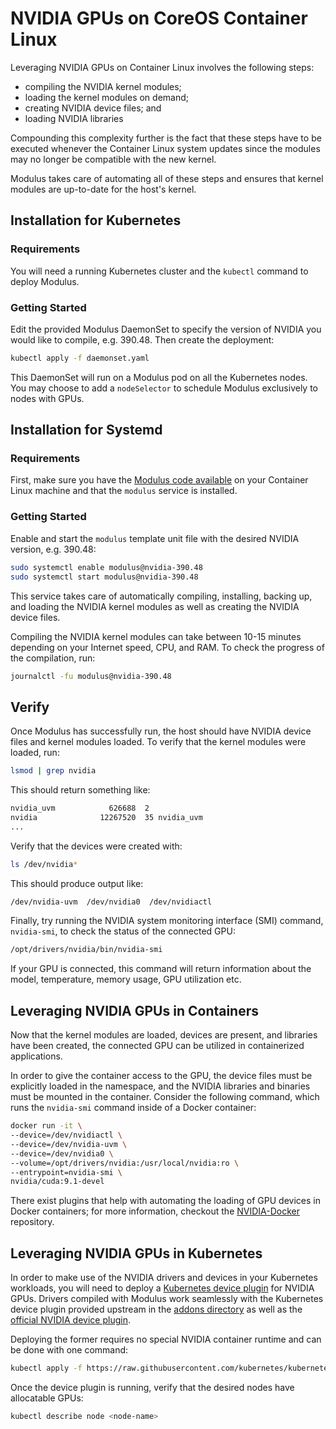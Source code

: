 # NVIDIA GPUs on CoreOS Container Linux
Leveraging NVIDIA GPUs on Container Linux involves the following steps:
* compiling the NVIDIA kernel modules;
* loading the kernel modules on demand;
* creating NVIDIA device files; and
* loading NVIDIA libraries

Compounding this complexity further is the fact that these steps have to be executed whenever the Container Linux system updates since the modules may no longer be compatible with the new kernel.

Modulus takes care of automating all of these steps and ensures that kernel modules are up-to-date for the host's kernel.

## Installation for Kubernetes

### Requirements
You will need a running Kubernetes cluster and the `kubectl` command to deploy Modulus.

### Getting Started
Edit the provided Modulus DaemonSet to specify the version of NVIDIA you would like to compile, e.g. 390.48.
Then create the deployment:
```sh
kubectl apply -f daemonset.yaml
```

This DaemonSet will run on a Modulus pod on all the Kubernetes nodes.
You may choose to add a `nodeSelector` to schedule Modulus exclusively to nodes with GPUs.

## Installation for Systemd

### Requirements
First, make sure you have the [Modulus code available](https://github.com/squat/modulus#installation) on your Container Linux machine and that the `modulus` service is installed.

### Getting Started
Enable and start the `modulus` template unit file with the desired NVIDIA version, e.g. 390.48:
```sh
sudo systemctl enable modulus@nvidia-390.48
sudo systemctl start modulus@nvidia-390.48
```

This service takes care of automatically compiling, installing, backing up, and loading the NVIDIA kernel modules as well as creating the NVIDIA device files.

Compiling the NVIDIA kernel modules can take between 10-15 minutes depending on your Internet speed, CPU, and RAM. To check the progress of the compilation, run:
```sh
journalctl -fu modulus@nvidia-390.48
```

## Verify
Once Modulus has successfully run, the host should have NVIDIA device files and kernel modules loaded. To verify that the kernel modules were loaded, run:
```sh
lsmod | grep nvidia
```

This should return something like:
```sh
nvidia_uvm            626688  2
nvidia              12267520  35 nvidia_uvm
...
```

Verify that the devices were created with:
```sh
ls /dev/nvidia*
```

This should produce output like:
```sh
/dev/nvidia-uvm  /dev/nvidia0  /dev/nvidiactl
```

Finally, try running the NVIDIA system monitoring interface (SMI) command, `nvidia-smi`, to check the status of the connected GPU:
```sh
/opt/drivers/nvidia/bin/nvidia-smi
```

If your GPU is connected, this command will return information about the model, temperature, memory usage, GPU utilization etc.

## Leveraging NVIDIA GPUs in Containers
Now that the kernel modules are loaded, devices are present, and libraries have been created, the connected GPU can be utilized in containerized applications.

In order to give the container access to the GPU, the device files must be explicitly loaded in the namespace, and the NVIDIA libraries and binaries must be mounted in the container. Consider the following command, which runs the `nvidia-smi` command inside of a Docker container:
```sh
docker run -it \
--device=/dev/nvidiactl \
--device=/dev/nvidia-uvm \
--device=/dev/nvidia0 \
--volume=/opt/drivers/nvidia:/usr/local/nvidia:ro \
--entrypoint=nvidia-smi \
nvidia/cuda:9.1-devel
```

There exist plugins that help with automating the loading of GPU devices in Docker containers; for more information, checkout the [NVIDIA-Docker](https://github.com/NVIDIA/nvidia-docker) repository.

## Leveraging NVIDIA GPUs in Kubernetes
In order to make use of the NVIDIA drivers and devices in your Kubernetes workloads, you will need to deploy a [Kubernetes device plugin](https://kubernetes.io/docs/concepts/cluster-administration/device-plugins/) for NVIDIA GPUs.
Drivers compiled with Modulus work seamlessly with the Kubernetes device plugin provided upstream in the [addons directory](https://github.com/kubernetes/kubernetes/blob/master/cluster/addons/device-plugins/nvidia-gpu/daemonset.yaml) as well as the [official NVIDIA device plugin](https://github.com/NVIDIA/k8s-device-plugin).

Deploying the former requires no special NVIDIA container runtime and can be done with one command:
```sh
kubectl apply -f https://raw.githubusercontent.com/kubernetes/kubernetes/master/cluster/addons/device-plugins/nvidia-gpu/daemonset.yaml
```

Once the device plugin is running, verify that the desired nodes have allocatable GPUs:
```sh
kubectl describe node <node-name>
```
